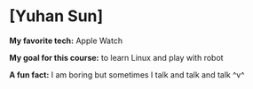 # [Yuhan Sun]

**My favorite tech:** Apple Watch

**My goal for this course:** to learn Linux and play with robot

**A fun fact:** I am boring but sometimes I talk and talk and talk ^v^
